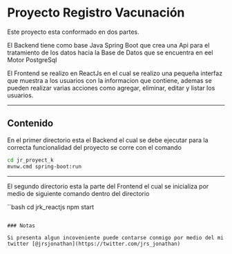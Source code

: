 # Proyecto Registro Vacunación

Este proyecto esta conformado en dos partes. 

El Backend tiene como base Java Spring Boot que crea una Api para el tratamiento de los datos hacia la Base de Datos que se encuentra en eel Motor PostgreSql 

El Frontend se realizo en ReactJs en el cual se realizo una pequeña interfaz que muestra a los usuarios con la informacion que contiene, ademas se pueden realizar varias acciones como agregar, eliminar, editar y listar los usuarios.
***

## Contenido

En el primer directorio esta el Backend el cual se debe ejecutar para la correcta funcionalidad del proyecto se corre con el comando 

```bash
cd jr_proyect_k
mvnw.cmd spring-boot:run
```
***

El segundo directorio esta la parte del Frontend el cual se inicializa por medio de siguiente comando dentro del directorio

``bash
cd jrk_reactjs
npm start
```

### Notas

Si presenta algun incoveniente puede contarse conmigo por medio del mi twitter [@jrsjonathan](https://twitter.com/jrs_jonathan)
